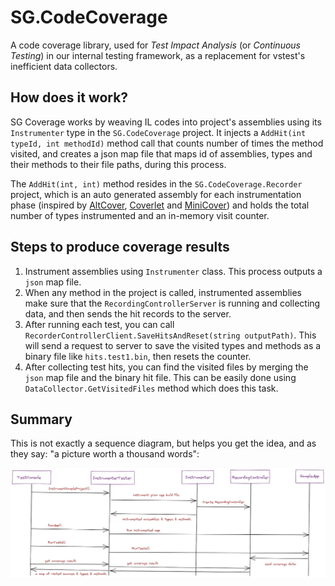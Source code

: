 # SG.CodeCoverage
A code coverage library, used for *Test Impact Analysis* (or *Continuous Testing*) in our internal testing framework, as a replacement for vstest's inefficient data collectors.

## How does it work?

SG Coverage works by weaving IL codes into project's assemblies using its `Instrumenter` type in the `SG.CodeCoverage` project. It injects a `AddHit(int typeId, int methodId)` method call that counts number of times the method visited, and creates a json map file that maps id of assemblies, types and their methods to their file paths, during this process.

The `AddHit(int, int)` method resides in the `SG.CodeCoverage.Recorder` project, which is an auto generated assembly for each instrumentation phase (inspired by [AltCover](https://github.com/SteveGilham/altcover), [Coverlet](https://github.com/tonerdo/coverlet) and [MiniCover](https://github.com/lucaslorentz/minicover)) and holds the total number of types instrumented and an in-memory visit counter.

## Steps to produce coverage results

1. Instrument assemblies using `Instrumenter` class. This process outputs a `json` map file.
2. When any method in the project is called, instrumented assemblies make sure that the `RecordingControllerServer` is running and collecting data, and then sends the hit records to the server.
3. After running each test, you can call `RecorderControllerClient.SaveHitsAndReset(string outputPath)`. This will send a request to server to save the visited types and methods as a binary file like `hits.test1.bin`, then resets the counter.
4. After collecting test hits, you can find the visited files by merging the `json` map file and the binary hit file. This can be easily done using `DataCollector.GetVisitedFiles` method which does this task.

## Summary
This is not exactly a sequence diagram, but helps you get the idea, and as they say: "a picture worth a thousand words":

![summary](./summary.jpg)
